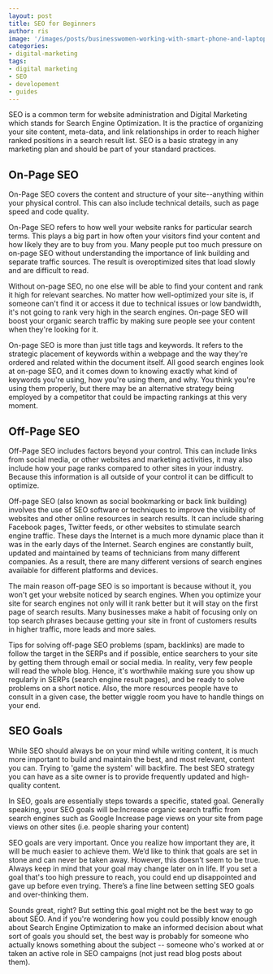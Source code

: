 ```yaml
---
layout: post
title: SEO for Beginners
author: ris
image: '/images/posts/businesswomen-working-with-smart-phone-and-laptop-and-digital-tablet-computer-in-office-with-digital_t20_VW2Ym8'
categories:
- digital-marketing
tags:
- digital marketing
- SEO
- developement
- guides
---
```


SEO is a common term for website administration and Digital Marketing which stands for Search Engine Optimization.  It is the practice of organizing your site content, meta-data, and link relationships in order to reach higher ranked positions in a search result list.  SEO is a basic strategy in any marketing plan and should be part of your standard practices.

## On-Page SEO

On-Page SEO covers the content and structure of your site--anything within your physical control. This can also include technical details, such as page speed and code quality.

On-Page SEO refers to how well your website ranks for particular search terms. This plays a big part in how often your visitors find your content and how likely they are to buy from you. Many people put too much pressure on on-page SEO without understanding the importance of link building and separate traffic sources. The result is overoptimized sites that load slowly and are difficult to read.

Without on-page SEO, no one else will be able to find your content and rank it high for relevant searches. No matter how well-optimized your site is, if someone can't find it or access it due to technical issues or low bandwidth, it's not going to rank very high in the search engines. On-page SEO will boost your organic search traffic by making sure people see your content when they're looking for it.

On-page SEO is more than just title tags and keywords. It refers to the strategic placement of keywords within a webpage and the way they're ordered and related within the document itself. All good search engines look at on-page SEO, and it comes down to knowing exactly what kind of keywords you're using, how you're using them, and why. You think you're using them properly, but there may be an alternative strategy being employed by a competitor that could be impacting rankings at this very moment.

## Off-Page SEO

Off-Page SEO includes factors beyond your control. This can include links from social media, or other websites and marketing activities, it may also include how your page ranks compared to other sites in your industry.  Because this information is all outside of your control it can be difficult to optimize.

Off-page SEO (also known as social bookmarking or back link building) involves the use of SEO software or techniques to improve the visibility of websites and other online resources in search results. It can include sharing Facebook pages, Twitter feeds, or other websites to stimulate search engine traffic. These days the Internet is a much more dynamic place than it was in the early days of the Internet. Search engines are constantly built, updated and maintained by teams of technicians from many different companies. As a result, there are many different versions of search engines available for different platforms and devices.

The main reason off-page SEO is so important is because without it, you won't get your website noticed by search engines. When you optimize your site for search engines not only will it rank better but it will stay on the first page of search results. Many businesses make a habit of focusing only on top search phrases because getting your site in front of customers results in higher traffic, more leads and more sales.

Tips for solving off-page SEO problems (spam, backlinks) are made to follow the target in the SERPs and if possible, entice searchers to your site by getting them through email or social media. In reality, very few people will read the whole blog. Hence, it's worthwhile making sure you show up regularly in SERPs (search engine result pages), and be ready to solve problems on a short notice. Also, the more resources people have to consult in a given case, the better wiggle room you have to handle things on your end.

## SEO Goals

While SEO should always be on your mind while writing content, it is much more important to build and maintain the best, and most relevant, content you can.  Trying to 'game the system' will backfire.  The best SEO strategy you can have as a site owner is to provide frequently updated and high-quality content.

In SEO, goals are essentially steps towards a specific, stated goal. Generally speaking, your SEO goals will be:Increase organic search traffic from search engines such as Google Increase page views on your site from page views on other sites (i.e. people sharing your content)

SEO goals are very important. Once you realize how important they are, it will be much easier to achieve them. We’d like to think that goals are set in stone and can never be taken away. However, this doesn’t seem to be true. Always keep in mind that your goal may change later on in life. If you set a goal that's too high pressure to reach, you could end up disappointed and gave up before even trying. There’s a fine line between setting SEO goals and over-thinking them.

Sounds great, right? But setting this goal might not be the best way to go about SEO. And if you're wondering how you could possibly know enough about Search Engine Optimization to make an informed decision about what sort of goals you should set, the best way is probably for someone who actually knows something about the subject -- someone who's worked at or taken an active role in SEO campaigns (not just read blog posts about them).
